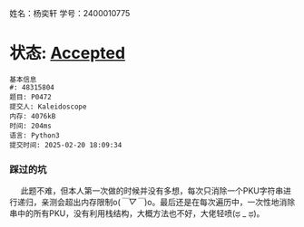 姓名：杨奕轩 学号：2400010775

# 状态: [Accepted](http://xzmdsa.openjudge.cn/2024hw1tmp/solution/48296796/)

```
基本信息
#: 48315804
题目: P0472
提交人: Kaleidoscope
内存: 4076kB
时间: 204ms
语言: Python3
提交时间: 2025-02-20 18:09:34
```

### 踩过的坑

        此题不难，但本人第一次做的时候并没有多想，每次只消除一个PKU字符串进行递归，亲测会超出内存限制o(*￣▽￣*)o。最后还是在每次遍历中，一次性地消除串中的所有PKU，没有利用栈结构，大概方法也不好，大佬轻喷(ಥ _ ಥ)。
